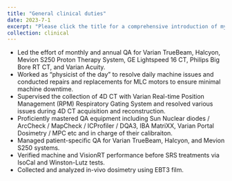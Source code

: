 ```yaml
---
title: "General clinical duties"
date: 2023-7-1
excerpt: "Please click the title for a comprehensive introduction of my clinical duties."
collection: clinical
---
```


- Led the effort of monthly and annual QA for Varian TrueBeam, Halcyon, Mevion S250 Proton Therapy System, GE Lightspeed 16 CT, Philips Big Bore RT CT, and Varian Acuity.
- Worked as “physicist of the day” to resolve daily machine issues and conducted repairs and replacements for MLC motors to ensure minimal machine downtime.
- Supervised the collection of 4D CT with Varian Real-time Position Management (RPM) Respiratory Gating System and resolved various issues during 4D CT acquisition and reconstruction.
- Proficiently mastered QA equipment including Sun Nuclear diodes / ArcCheck / MapCheck / ICProfiler / DQA3, IBA MatriXX, Varian Portal Dosimetry / MPC etc and in charge of their calibraiton.
- Managed patient-specific QA for Varian TrueBeam, Halcyon, and Mevion S250 systems.
- Verified machine and VisionRT performance before SRS treatments via IsoCal and Winston-Lutz tests.
- Collected and analyzed in-vivo dosimetry using EBT3 film.